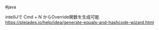 
#java 

intelliJで Cmd + N からOverride関数を生成可能
https://pleiades.io/help/idea/generate-equals-and-hashcode-wizard.html